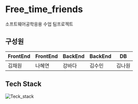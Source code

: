 # Free_time_friends

소프트웨어공학응용 수업 팀프로젝트

##  구성원

| FrontEnd | FrontEnd | BackEnd | BackEnd | DB |
| ---------|--------- | ------- | ------- | -- |
| 김채원     | 나혜연     | 강바다   | 김수민    |김나원|

## Tech Stack
![Teck_stack]("https://user-images.githubusercontent.com/88534959/158949329-d26bc9cd-a9f5-446a-879b-44436f59fdc5.png"?raw=true)
